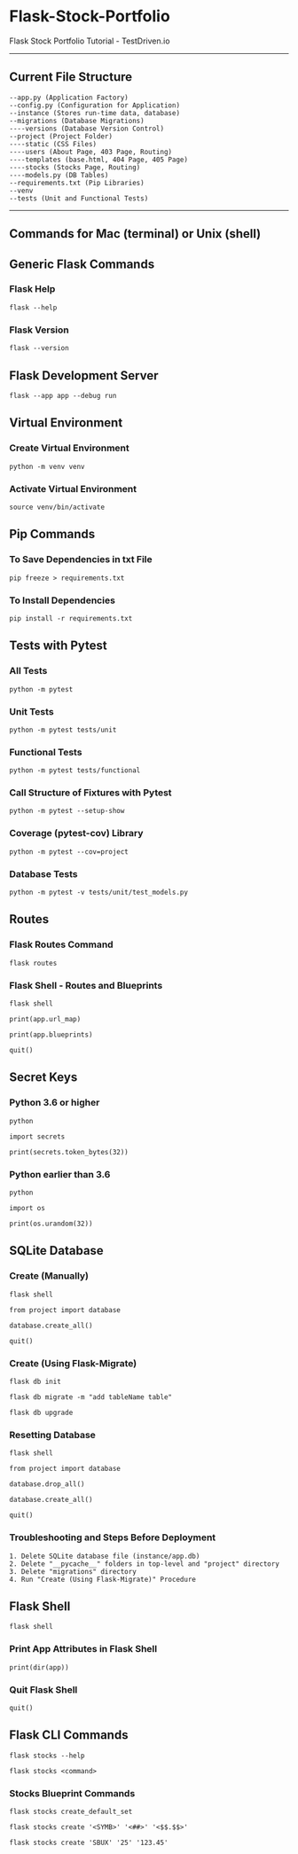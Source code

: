 # Flask-Stock-Portfolio
Flask Stock Portfolio Tutorial - TestDriven.io

-------------------------------------------
Current File Structure
-------------------------------------------

```
--app.py (Application Factory)
--config.py (Configuration for Application)
--instance (Stores run-time data, database)
--migrations (Database Migrations)
----versions (Database Version Control)
--project (Project Folder)
----static (CSS Files)
----users (About Page, 403 Page, Routing)
----templates (base.html, 404 Page, 405 Page)
----stocks (Stocks Page, Routing)
----models.py (DB Tables)
--requirements.txt (Pip Libraries)
--venv
--tests (Unit and Functional Tests)
```

-------------------------------------------
Commands for Mac (terminal) or Unix (shell)
-------------------------------------------

## Generic Flask Commands

### Flask Help

```
flask --help
```

### Flask Version

```
flask --version
```

## Flask Development Server

```
flask --app app --debug run
```

## Virtual Environment
    
### Create Virtual Environment

```
python -m venv venv
```

### Activate Virtual Environment

```
source venv/bin/activate
```

## Pip Commands

### To Save Dependencies in txt File

```
pip freeze > requirements.txt
```

### To Install Dependencies

```
pip install -r requirements.txt
```

## Tests with Pytest

### All Tests

```
python -m pytest
```

### Unit Tests

```
python -m pytest tests/unit
```

### Functional Tests

```
python -m pytest tests/functional
```

### Call Structure of Fixtures with Pytest

```
python -m pytest --setup-show
```

### Coverage (pytest-cov) Library

```
python -m pytest --cov=project
```

### Database Tests

```
python -m pytest -v tests/unit/test_models.py
```

## Routes

### Flask Routes Command

```
flask routes
```

### Flask Shell - Routes and Blueprints

```
flask shell
```

```
print(app.url_map)
```

```
print(app.blueprints)
```

```
quit()
```

## Secret Keys

### Python 3.6 or higher

```
python
```

```
import secrets
```

```
print(secrets.token_bytes(32))
```

### Python earlier than 3.6

```
python
```

```
import os
```

```
print(os.urandom(32))
```

## SQLite Database

### Create (Manually)

```
flask shell
```

```
from project import database
```

```
database.create_all()
```

```
quit()
```

### Create (Using Flask-Migrate)

```
flask db init
```

```
flask db migrate -m "add tableName table"
```

```
flask db upgrade
```

### Resetting Database

```
flask shell
```

```
from project import database
```

```
database.drop_all()
```

```
database.create_all()
```

```
quit()
```

### Troubleshooting and Steps Before Deployment

```
1. Delete SQLite database file (instance/app.db)
2. Delete "__pycache__" folders in top-level and "project" directory
3. Delete "migrations" directory
4. Run "Create (Using Flask-Migrate)" Procedure
```

## Flask Shell

```
flask shell
```

### Print App Attributes in Flask Shell

```
print(dir(app))
```

### Quit Flask Shell

```
quit()
```

## Flask CLI Commands

```
flask stocks --help
```

```
flask stocks <command>
```

### Stocks Blueprint Commands

```
flask stocks create_default_set
```

```
flask stocks create '<SYMB>' '<##>' '<$$.$$>'
```

```
flask stocks create 'SBUX' '25' '123.45'
```
